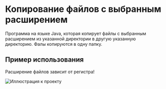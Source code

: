 # Копирование файлов с выбранным расширением

Программа на языке Java, которая копирует файлы с выбранным расширением из указанной директории в другую указанную директорию.
Фалы копируются в одну папку.


## Пример использования

Расширение файлов зависит от регистра!

![Иллюстрация к проекту]([https://github.com/jon/coolproject/raw/master/image/image.png](https://github.com/pockocmoc/Copy-files-one-folder/blob/master/2023-09-22%2006-48-26.png)https://github.com/pockocmoc/Copy-files-one-folder/blob/master/2023-09-22%2006-48-26.png)
